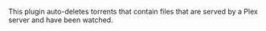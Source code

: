 This plugin auto-deletes torrents that contain files that are served by a Plex server and have been watched.